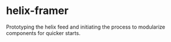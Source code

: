 # helix-framer
Prototyping the helix feed and initiating the process to modularize components for quicker starts.


